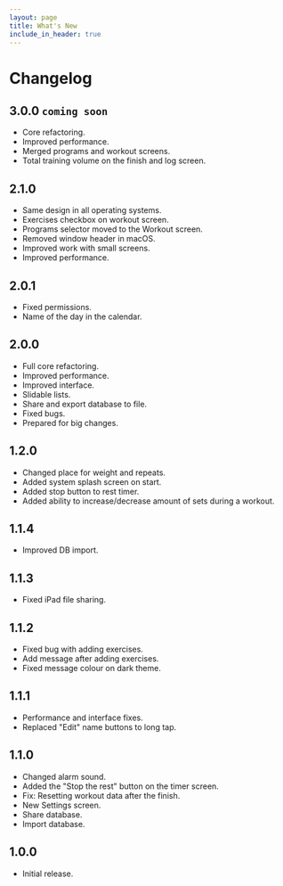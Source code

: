 ```yaml
---
layout: page
title: What's New
include_in_header: true
---
```


# Changelog

## 3.0.0 `coming soon`
- Core refactoring.
- Improved performance.
- Merged programs and workout screens.
- Total training volume on the finish and log screen.

## 2.1.0
- Same design in all operating systems.
- Exercises checkbox on workout screen.
- Programs selector moved to the Workout screen.
- Removed window header in macOS.
- Improved work with small screens.
- Improved performance.

## 2.0.1
- Fixed permissions.
- Name of the day in the calendar.

## 2.0.0
- Full core refactoring.
- Improved performance.
- Improved interface.
- Slidable lists.
- Share and export database to file.
- Fixed bugs.
- Prepared for big changes.

## 1.2.0
- Changed place for weight and repeats.
- Added system splash screen on start.
- Added stop button to rest timer.
- Added ability to increase/decrease amount of sets during a workout.

## 1.1.4
- Improved DB import.

## 1.1.3
- Fixed iPad file sharing.
 
## 1.1.2
- Fixed bug with adding exercises.
- Add message after adding exercises.
- Fixed message colour on dark theme.

## 1.1.1
- Performance and interface fixes.
- Replaced "Edit" name buttons to long tap. 

## 1.1.0
- Changed alarm sound.
- Added the "Stop the rest" button on the timer screen.
- Fix: Resetting workout data after the finish.
- New Settings screen.
- Share database.
- Import database.

## 1.0.0
- Initial release.

